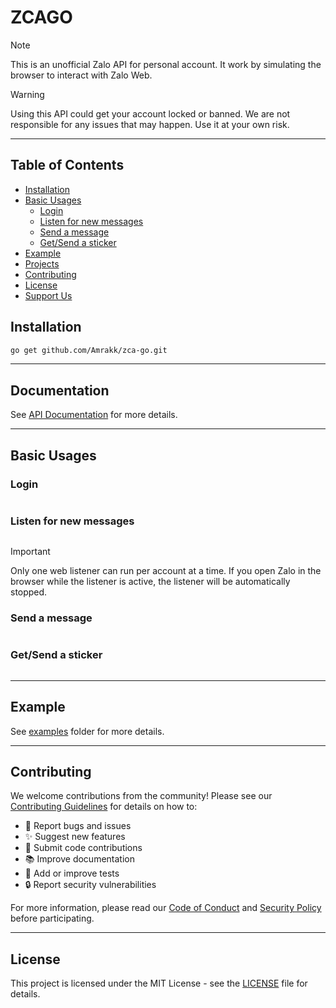 # ZCAGO

> [!NOTE]
> This is an unofficial Zalo API for personal account. It work by simulating the browser to interact with Zalo Web.

> [!WARNING]
> Using this API could get your account locked or banned. We are not responsible for any issues that may happen. Use it at your own risk.

---

## Table of Contents

-   [Installation](#installation)
-   [Basic Usages](#basic-usages)
    -   [Login](#login)
    -   [Listen for new messages](#listen-for-new-messages)
    -   [Send a message](#send-a-message)
    -   [Get/Send a sticker](#getsend-a-sticker)
-   [Example](#example)
-   [Projects](#projects)
-   [Contributing](#contributing)
-   [License](#license)
-   [Support Us](#support-us)

## Installation

```bash
go get github.com/Amrakk/zca-go.git
```

---

## Documentation

See [API Documentation](https://tdung.gitbook.io/zca-js) for more details.

---

## Basic Usages

### Login

```go

```

### Listen for new messages

```go

```

> [!IMPORTANT]
> Only one web listener can run per account at a time. If you open Zalo in the browser while the listener is active, the listener will be automatically stopped.

### Send a message

```go

```

### Get/Send a sticker

```go

```

---

## Example

See [examples](examples) folder for more details.

---

## Contributing

We welcome contributions from the community! Please see our [Contributing Guidelines](CONTRIBUTING.md) for details on how to:

-   🐛 Report bugs and issues
-   ✨ Suggest new features
-   🔧 Submit code contributions
-   📚 Improve documentation
-   🧪 Add or improve tests
-   🔒 Report security vulnerabilities

For more information, please read our [Code of Conduct](CODE_OF_CONDUCT.md) and [Security Policy](SECURITY.md) before participating.

---

## License

This project is licensed under the MIT License - see the [LICENSE](LICENSE) file for details.
